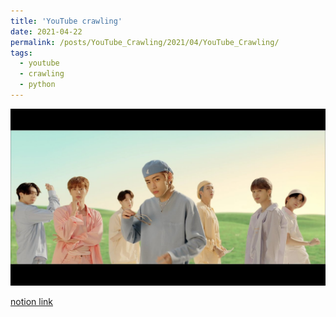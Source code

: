 ```yaml
---
title: 'YouTube crawling'
date: 2021-04-22
permalink: /posts/YouTube_Crawling/2021/04/YouTube_Crawling/
tags:
  - youtube
  - crawling
  - python
---
```

![test](/images/figures/dynamite.jpg)

[notion link](https://www.notion.so/YouTube-crawling-09f1c7bf11864f36a1d9f13757f630c4)

